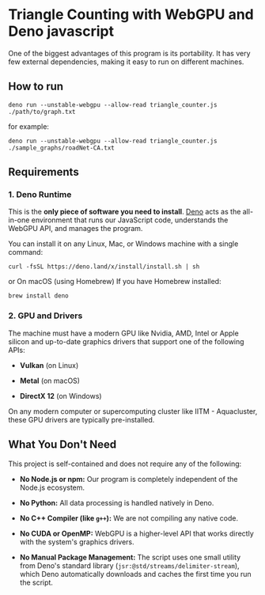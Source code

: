 # Triangle Counting with WebGPU and Deno javascript

One of the biggest advantages of this program is its portability. It has very few external dependencies, making it easy to run on different machines.

## How to run
```visual-basic
deno run --unstable-webgpu --allow-read triangle_counter.js ./path/to/graph.txt
```

for example:
```visual-basic
deno run --unstable-webgpu --allow-read triangle_counter.js ./sample_graphs/roadNet-CA.txt
```

## Requirements

### 1. Deno Runtime

This is the **only piece of software you need to install**. [Deno](https://docs.deno.com/runtime/) acts as the all-in-one environment that runs our JavaScript code, understands the WebGPU API, and manages the program.

You can install it on any Linux, Mac, or Windows machine with a single command:

```visual-basic
curl -fsSL https://deno.land/x/install/install.sh | sh
```
or On macOS (using Homebrew)
If you have Homebrew installed:
```visual-basic
brew install deno
```

### 2. GPU and Drivers

The machine must have a modern GPU like Nvidia, AMD, Intel or Apple silicon and up-to-date graphics drivers that support one of the following APIs:

* **Vulkan** (on Linux)

* **Metal** (on macOS)

* **DirectX 12** (on Windows)

On any modern computer or supercomputing cluster like IITM - Aquacluster, these GPU drivers are typically pre-installed.

## What You Don't Need

This project is self-contained and does not require any of the following:

* **No Node.js or npm:** Our program is completely independent of the Node.js ecosystem.

* **No Python:** All data processing is handled natively in Deno.

* **No C++ Compiler (like `g++`):** We are not compiling any native code.

* **No CUDA or OpenMP:** WebGPU is a higher-level API that works directly with the system's graphics drivers.

* **No Manual Package Management:** The script uses one small utility from Deno's standard library (`jsr:@std/streams/delimiter-stream`), which Deno automatically downloads and caches the first time you run the script.
